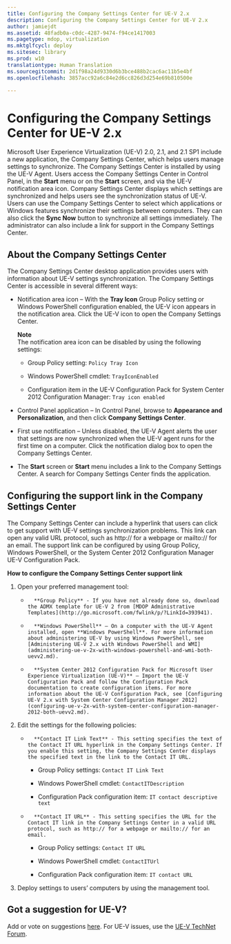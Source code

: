```yaml
---
title: Configuring the Company Settings Center for UE-V 2.x
description: Configuring the Company Settings Center for UE-V 2.x
author: jamiejdt
ms.assetid: 48fadb0a-c0dc-4287-9474-f94ce1417003
ms.pagetype: mdop, virtualization
ms.mktglfcycl: deploy
ms.sitesec: library
ms.prod: w10
translationtype: Human Translation
ms.sourcegitcommit: 2d1f98a24d9330d6b3bce488b2cac6ac11b5e4bf
ms.openlocfilehash: 3857acc92a6c84e2d6cc826d3d254e69b810500e

---
```



# Configuring the Company Settings Center for UE-V 2.x


Microsoft User Experience Virtualization (UE-V) 2.0, 2.1, and 2.1 SP1 include a new application, the Company Settings Center, which helps users manage settings to synchronize. The Company Settings Center is installed by using the UE-V Agent. Users access the Company Settings Center in Control Panel, in the **Start** menu or on the **Start** screen, and via the UE-V notification area icon. Company Settings Center displays which settings are synchronized and helps users see the synchronization status of UE-V. Users can use the Company Settings Center to select which applications or Windows features synchronize their settings between computers. They can also click the **Sync Now** button to synchronize all settings immediately. The administrator can also include a link for support in the Company Settings Center.

## About the Company Settings Center


The Company Settings Center desktop application provides users with information about UE-V settings synchronization. The Company Settings Center is accessible in several different ways:

-   Notification area icon – With the **Tray Icon** Group Policy setting or Windows PowerShell configuration enabled, the UE-V icon appears in the notification area. Click the UE-V icon to open the Company Settings Center.

    **Note**  
    The notification area icon can be disabled by using the following settings:

    -   Group Policy setting: `Policy Tray Icon`

    -   Windows PowerShell cmdlet: `TrayIconEnabled`

    -   Configuration item in the UE-V Configuration Pack for System Center 2012 Configuration Manager: `Tray icon enabled`

     

-   Control Panel application – In Control Panel, browse to **Appearance and Personalization**, and then click **Company Settings Center**.

-   First use notification – Unless disabled, the UE-V Agent alerts the user that settings are now synchronized when the UE-V agent runs for the first time on a computer. Click the notification dialog box to open the Company Settings Center.

-   The **Start** screen or **Start** menu includes a link to the Company Settings Center. A search for Company Settings Center finds the application.

## Configuring the support link in the Company Settings Center


The Company Settings Center can include a hyperlink that users can click to get support with UE-V settings synchronization problems. This link can open any valid URL protocol, such as http:// for a webpage or mailto:// for an email. The support link can be configured by using Group Policy, Windows PowerShell, or the System Center 2012 Configuration Manager UE-V Configuration Pack.

**How to configure the Company Settings Center support link**

1.  Open your preferred management tool:

    -   
            **Group Policy** - If you have not already done so, download the ADMX template for UE-V 2 from [MDOP Administrative Templates](http://go.microsoft.com/fwlink/p/?LinkId=393941).

    -   
            **Windows PowerShell** – On a computer with the UE-V Agent installed, open **Windows PowerShell**. For more information about administering UE-V by using Windows PowerShell, see [Administering UE-V 2.x with Windows PowerShell and WMI](administering-ue-v-2x-with-windows-powershell-and-wmi-both-uevv2.md).

    -   
            **System Center 2012 Configuration Pack for Microsoft User Experience Virtualization (UE-V)** – Import the UE-V Configuration Pack and follow the Configuration Pack documentation to create configuration items. For more information about the UE-V Configuration Pack, see [Configuring UE-V 2.x with System Center Configuration Manager 2012](configuring-ue-v-2x-with-system-center-configuration-manager-2012-both-uevv2.md).

2.  Edit the settings for the following policies:

    -   
            **Contact IT Link Text** - This setting specifies the text of the Contact IT URL hyperlink in the Company Settings Center. If you enable this setting, the Company Settings Center displays the specified text in the link to the Contact IT URL.

        -   Group Policy settings: `Contact IT Link Text`

        -   Windows PowerShell cmdlet: `ContactITDescription`

        -   Configuration Pack configuration item: `IT contact descriptive text`

    -   
            **Contact IT URL** - This setting specifies the URL for the Contact IT link in the Company Settings Center in a valid URL protocol, such as http:// for a webpage or mailto:// for an email.

        -   Group Policy settings: `Contact IT URL`

        -   Windows PowerShell cmdlet: `ContactITUrl`

        -   Configuration Pack configuration item: `IT contact URL`

3.  Deploy settings to users’ computers by using the management tool.

## Got a suggestion for UE-V?


Add or vote on suggestions [here](http://uev.uservoice.com/forums/280428-microsoft-user-experience-virtualization). For UE-V issues, use the [UE-V TechNet Forum](https://social.technet.microsoft.com/Forums/home?forum=mdopuev).

 

 








<!--HONumber=Jun16_HO4-->


